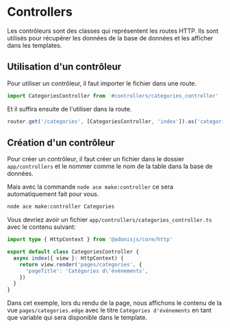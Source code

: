 # Controllers

Les contrôleurs sont des classes qui représentent les routes HTTP.
Ils sont utilisés pour récupérer les données de la base de données et les afficher dans les templates.

## Utilisation d'un contrôleur

Pour utiliser un contrôleur, il faut importer le fichier dans une route.

```ts
import CategoriesController from '#controllers/categories_controller'
```

Et il suffira ensuite de l'utiliser dans la route.

```ts
router.get('/categories', [CategoriesController, 'index']).as('categories')
```

## Création d'un contrôleur

Pour créer un contrôleur, il faut créer un fichier dans le dossier `app/controllers` et le nommer comme le nom de la table dans la base de données.

Mais avec la commande `node ace make:controller` ce sera automatiquement fait pour vous.

```bash
node ace make:controller Categories
```

Vous devriez avoir un fichier `app/controllers/categories_controller.ts` avec le contenu suivant:

```ts
import type { HttpContext } from '@adonisjs/core/http'

export default class CategoriesController {
  async index({ view }: HttpContext) {
    return view.render('pages/categories', {
      'pageTitle': 'Catégories d\'évènements',
    })
  }
}
```

Dans cet exemple, lors du rendu de la page, nous affichons le contenu de la 
vue `pages/categories.edge` avec le titre `Catégories d'évènements` en tant que variable qui sera disponible dans le template.

